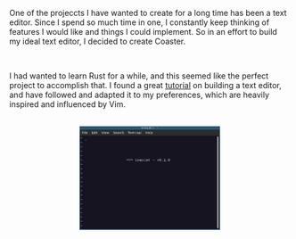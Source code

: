 One of the projeccts I have wanted to create for a long time has been a text editor. Since I spend so much time in one, I constantly keep thinking of features I would like and things I could implement. So in an effort to build my ideal text editor, I decided to create Coaster.

<br>

I had wanted to learn Rust for a while, and this seemed like the perfect project to accomplish that. I found a great <u><a href="https://philippflenker.com/hecto-chapter-1/" target="_blank" rel="noopener noreferrer">tutorial</a></u> on building a text editor, and have followed and adapted it to my preferences, which are heavily inspired and influenced by Vim.

<br>

<div style="display: flex; justify-content: center;">
    <img src="/media/coaster.png" width="50%">
</div>